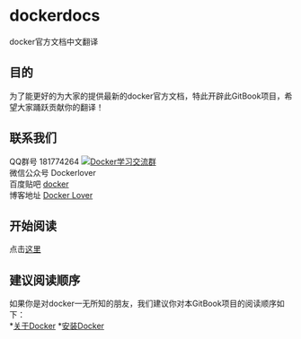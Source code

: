 # dockerdocs
docker官方文档中文翻译

## 目的
为了能更好的为大家的提供最新的docker官方文档，特此开辟此GitBook项目，希望大家踊跃贡献你的翻译！

## 联系我们
QQ群号 181774264 <a target="_blank" href="http://shang.qq.com/wpa/qunwpa?idkey=825b5e3ee4bee23e51b0d77703a6c38c6cd0ca3d489340667a251a2e242f15de"><img border="0" src="http://pub.idqqimg.com/wpa/images/group.png" alt="Docker学习交流群" title="Docker学习交流群"></a><br/>
微信公众号 Dockerlover<br/>
百度贴吧 [docker](http://tieba.baidu.com/f?kw=docker)<br/>
博客地址 [Docker Lover](http://dockerlover.lofter.com)

## 开始阅读
点击[这里](SUMMARY.md)

## 建议阅读顺序
如果你是对docker一无所知的朋友，我们建议你对本GitBook项目的阅读顺序如下：<br/>
  *[关于Docker](About/docker.md)
  *[安装Docker](Installation/ubuntu.md)



